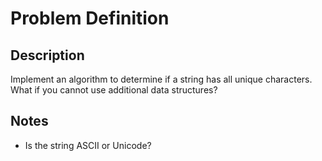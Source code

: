 # Problem Definition

## Description

Implement an algorithm to determine if a string has all unique characters. What if you
cannot use additional data structures?

## Notes

- Is the string ASCII or Unicode?
